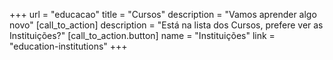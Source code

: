 +++
url = "educacao"
title = "Cursos"
description = "Vamos aprender algo novo"
[call_to_action]
    description = "Está na lista dos Cursos, prefere ver as Instituições?"
    [call_to_action.button]
        name = "Instituições"
        link = "education-institutions"
+++